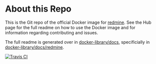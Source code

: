 # About this Repo

This is the Git repo of the official Docker image for [redmine](https://registry.hub.docker.com/_/redmine/). See the Hub page for the full readme on how to use the Docker image and for information regarding contributing and issues.

The full readme is generated over in [docker-library/docs](https://github.com/docker-library/docs), specificially in [docker-library/docs/redmine](https://github.com/docker-library/docs/tree/master/redmine).

[![Travis CI](https://img.shields.io/travis/docker-library/redmine/master.svg)](https://travis-ci.org/docker-library/redmine/branches)
